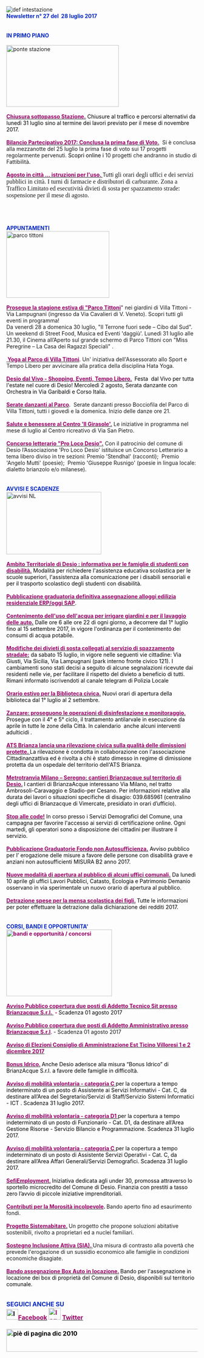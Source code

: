<html><body><DIV>
<DIV>
<DIV><IMG border=0 alt="def intestazione" src="http://www.comune.desio.mb.it/servizi/gestionedocumentale/visualizzadocumento.aspx?id=6276"> 
<DIV><STRONG><FONT color=#0426c6>Newsletter n° 27&nbsp;del &nbsp;28 luglio&nbsp;2017</FONT></STRONG></DIV>
<DIV></DIV>
<DIV><FONT color=#0426c6><STRONG></STRONG></FONT>&nbsp;</DIV>
<DIV><FONT color=#0426c6><STRONG></STRONG></FONT>&nbsp;</DIV>
<DIV><FONT color=#0426c6><STRONG>IN PRIMO PIANO</STRONG></FONT></DIV>
<DIV>&nbsp;</DIV>
<DIV><IMG style="HEIGHT: 162px; WIDTH: 296px" alt="ponte stazione " src="https://www.comune.desio.mb.it/servizi/gestionedocumentale/visualizzadocumento.aspx?ID=22678" width=446 height=249></DIV>
<DIV>&nbsp;</DIV>
<DIV><FONT color=#000000><STRONG><FONT color=#990066><A title="" href="http://www.comune.desio.mb.it/servizi/notizie/notizie_fase02.aspx?ID=44921" target=_self><FONT color=#000000><STRONG><FONT color=#990066>Chiusura sottopasso Stazione.</FONT></STRONG></FONT></A></FONT></STRONG> Chiusure al traffico e percorsi alternativi da lunedì 31 luglio sino al termine dei lavori previsto per il mese di novembre 2017.</FONT> <BR></DIV>
<DIV>&nbsp;</DIV>
<DIV><STRONG><FONT color=#990066><A title="" href="http://www.comune.desio.mb.it/servizi/notizie/notizie_fase02.aspx?ID=44862" target=_self><STRONG><FONT color=#990066>Bilancio Partecipativo 2017: Conclusa la prima fase di Voto.</FONT></STRONG></A></FONT></STRONG>&nbsp; Si è conclusa alla <?xml:namespace prefix = "st1" ns = "urn:schemas-microsoft-com:office:smarttags" /><st1:time w:st="on" Minute="0" Hour="0">mezzanotte</st1:time> del 25 luglio la prima fase di voto sui 17 progetti regolarmente pervenuti. <SPAN style="COLOR: black">Scopri online i </SPAN>10 progetti che andranno in studio di Fattibilità<SPAN style="COLOR: black">.</SPAN></DIV>
<DIV>&nbsp;</DIV>
<DIV><STRONG><FONT color=#990066><A title="" href="http://www.comune.desio.mb.it/servizi/notizie/notizie_fase02.aspx?ID=44712" target=_self><STRONG><FONT color=#990066>Agosto in città ... istruzioni per l'uso. </FONT></STRONG></A></FONT></STRONG>Tutti <SPAN style='FONT-SIZE: 12pt; FONT-FAMILY: "Times New Roman"; mso-fareast-font-family: "MS Mincho"; mso-ansi-language: IT; mso-fareast-language: JA; mso-bidi-language: AR-SA'>gli orari degli uffici e dei servizi pubblici in città. I turni di farmacie e distributori di carburante. Zona a Traffico Limitato ed esecutività divieti di sosta per spazzamento strade<SPAN style="COLOR: black">:</SPAN> sospensione per il mese di agosto.</SPAN></DIV></DIV>
<DIV>
<DIV>
<DIV><BR>&nbsp;</DIV></DIV></DIV>
<DIV><FONT color=#0426c6><STRONG></STRONG></FONT>&nbsp;</DIV>
<DIV><FONT color=#0426c6><STRONG></STRONG></FONT>&nbsp;</DIV>
<DIV><FONT color=#0426c6><STRONG>APPUNTAMENTI</STRONG></FONT><FONT color=#000000><FONT color=#0426c6> </FONT></FONT></DIV>
<DIV><IMG style="HEIGHT: 175px; WIDTH: 271px" border=0 alt="parco tittoni " src="https://www.comune.desio.mb.it/servizi/gestionedocumentale/visualizzadocumento.aspx?id=21180" width=260 height=175></DIV>
<DIV><BR><A title="" href="http://parcotittoni.it/eventi/" target=_self><FONT color=#990066><STRONG>Prosegue la stagione estiva di "Parco Tittoni</STRONG></FONT></A>" nei giardini di Villa Tittoni - Via Lampugnani (ingresso da Via Cavalieri di V. Veneto). Scopri tutti gli eventi in programma! 
<P class=MsoNormal style="MARGIN: 0cm 0cm 0pt">Da venerdì <st1:metricconverter w:st="on" ProductID="28 a">28 a</st1:metricconverter> domenica 30 luglio,&nbsp;"Il Terrone fuori sede – Cibo dal Sud".&nbsp; Un weekend di Street Food, Musica ed Eventi <SPAN style="COLOR: black">'</SPAN>daggiù<SPAN style="COLOR: black">'</SPAN>.&nbsp;Lunedì 31 luglio alle <st1:time w:st="on" Minute="30" Hour="21">21.30,</st1:time> il Cinema all’Aperto sul grande schermo di Parco Tittoni con "Miss Peregrine – <st1:PersonName w:st="on" ProductID="La Casa">La Casa</st1:PersonName> dei Ragazzi Speciali" . </P></DIV>
<DIV><FONT color=#990066></FONT>&nbsp;</DIV>
<DIV><STRONG><FONT color=#990066><A title="" href="http://www.comune.desio.mb.it/servizi/notizie/notizie_fase02.aspx?ID=44683" target=_self><STRONG><FONT color=#990066>&nbsp;Yoga al Parco di Villa Tittoni</FONT></STRONG></A></FONT></STRONG>.&nbsp;Un' iniziativa dell'Assessorato allo Sport e Tempo Libero per avvicinare alla pratica della disciplina Hata Yoga.</DIV>
<DIV>
<DIV><FONT color=#990066></FONT>&nbsp;</DIV>
<DIV><FONT color=#990066><A title="" href="http://www.comune.desio.mb.it/servizi/notizie/notizie_fase02.aspx?ID=44423" target=_self><FONT color=#990066><STRONG>Desio dal Vivo - Shopping, Eventi, Tempo Libero.</STRONG></FONT></A><STRONG>&nbsp; </STRONG><FONT color=#000000><SPAN style="COLOR: black">Festa&nbsp; dal Vivo per tutta l'estate nel cuore di Desio!&nbsp;Mercoledì&nbsp;2 agosto, Serata danzante con Orchestra in Via Garibaldi e Corso Italia. <?xml:namespace prefix = "o" ns = "urn:schemas-microsoft-com:office:office" /><o:p></o:p></SPAN><FONT color=#990066></FONT></DIV>
<DIV></FONT></FONT><FONT color=#990066></FONT>&nbsp;</DIV>
<DIV><FONT color=#990066><A title="" href="http://www.comune.desio.mb.it/servizi/notizie/notizie_fase02.aspx?ID=44429" target=_self><FONT color=#990066><STRONG>Serate danzanti al Parco</STRONG></FONT></A></FONT>.&nbsp;&nbsp;Serate danzanti presso Bocciofila del Parco di Villa Tittoni, tutti i giovedì e la domenica. Inizio delle danze ore 21.</DIV>
<DIV><STRONG><FONT color=#990066></FONT></STRONG>&nbsp;</DIV>
<DIV><STRONG><FONT color=#990066><A title="" href="http://www.comune.desio.mb.it/servizi/notizie/notizie_fase02.aspx?ID=44678" target=_self><STRONG><FONT color=#990066>Salute e benessere al Centro 'Il Girasole'.</FONT></STRONG></A></FONT></STRONG> Le iniziative in programma nel mese di luglio al Centro ricreativo di Via San Pietro.<BR></DIV>
<DIV><STRONG><FONT color=#990066></FONT></STRONG>&nbsp;</DIV>
<DIV><STRONG><FONT color=#990066><A title="" href="http://www.comune.desio.mb.it/servizi/notizie/notizie_fase02.aspx?ID=44637" target=_self><STRONG><FONT color=#990066>Concorso letterario "Pro Loco Desio".</FONT></STRONG></A></FONT></STRONG> Con il patrocinio del comune di Desio l’Associazione 'Pro Loco Desio' istituisce un Concorso Letterario a tema libero diviso in tre sezioni: Premio 'Stendhal' (racconti); &nbsp;Premio 'Angelo Mutti' (poesie);&nbsp; Premio 'Giuseppe Rusnigo' (poesie in lingua locale: dialetto brianzolo e/o milanese).</DIV>
<DIV>&nbsp;</DIV>
<DIV><FONT color=#0426c6><STRONG></STRONG></FONT>&nbsp;</DIV>
<DIV><FONT color=#0426c6><STRONG>AVVISI E SCADENZE</STRONG></FONT> </DIV>
<DIV>
<DIV></DIV>
<DIV>
<DIV><IMG style="HEIGHT: 164px; WIDTH: 250px" border=0 alt="avvisi NL" src="http://www.comune.desio.mb.it/servizi/gestionedocumentale/visualizzadocumento.aspx?id=18789" width=232 height=175></DIV>
<DIV><FONT color=#990066><FONT color=#990066></FONT></FONT>&nbsp;</DIV>
<DIV><FONT color=#990066>
<DIV><STRONG><FONT color=#990066><A title="" href="http://www.comune.desio.mb.it/servizi/notizie/notizie_fase02.aspx?ID=44835" target=_self><STRONG><FONT color=#990066>Ambito Territoriale di Desio : informativa per le famiglie di studenti con disabilità.</FONT></STRONG></A></FONT></STRONG> <FONT color=#000000>Modalità per richiedere l'assistenza educativa scolastica per le scuole superiori, l'assistenza alla comunicazione per i disabili sensoriali e per il trasporto scolastico degli studenti con disabilità.</FONT></DIV></FONT></DIV>
<DIV><STRONG><FONT color=#990066></FONT></STRONG>&nbsp;</DIV>
<DIV><STRONG><FONT color=#990066><A title="" href="http://www.comune.desio.mb.it/servizi/notizie/notizie_fase02.aspx?ID=44829" target=_self><STRONG><FONT color=#990066>Pubblicazione graduatoria definitiva assegnazione alloggi edilizia residenziale ERP/oggi SAP</FONT></STRONG></A></FONT></STRONG>.</DIV>
<DIV><FONT color=#990066></FONT>&nbsp;</DIV>
<DIV><FONT color=#990066>
<DIV><FONT color=#990066><STRONG><A title="" href="https://www.comune.desio.mb.it/servizi/notizie/notizie_fase02.aspx?ID=44657" target=_self><FONT color=#990066><STRONG>Contenimento dell'uso dell'acqua per irrigare giardini e per il lavaggio delle auto</STRONG></FONT>.</A></STRONG></FONT>&nbsp;<FONT color=#000000>Dalle ore 6 alle ore 22 di ogni giorno, a decorrere dal 1° luglio fino al 15 settembre 2017, in vigore l'ordinanza per il contenimento dei consumi di acqua potabile.<BR></FONT></DIV>
<DIV>
<DIV><FONT color=#990066><STRONG></STRONG></FONT>&nbsp;</DIV>
<DIV><FONT color=#990066><STRONG><A title="" href="https://t.me/Polizia_Locale_Desio" target=_self><FONT color=#990066><STRONG>Modifiche dei divieti di sosta collegati al servizio di spazzamento stradale:</STRONG></FONT></A></STRONG></FONT> <FONT color=#000000>da sabato 15 luglio, in vigore nelle seguenti vie cittadine: Via Giusti, Via Sicilia, Via Lampugnani (park interno fronte civico 121). I cambiamenti sono stati decisi a seguito di alcune segnalazioni ricevute dai residenti nelle vie, per facilitare il rispetto del divieto a beneficio di tutti. Rimani informato iscrivendoti al canale telegram di Polizia Locale </FONT></DIV>
<DIV>&nbsp;</DIV>
<DIV><STRONG><FONT color=#990066><A title="" href="http://www.comune.desio.mb.it/servizi/notizie/notizie_fase02.aspx?ID=44578" target=_self><STRONG><FONT color=#990066>Orario estivo per la Biblioteca civica.</FONT></STRONG></A></FONT></STRONG> <FONT color=#000000>Nuovi orari di apertura della biblioteca dal 1° luglio al 2 settembre.</FONT></DIV></DIV></FONT></DIV>
<DIV><FONT color=#990066></FONT>&nbsp;</DIV>
<DIV><FONT color=#000000><STRONG><FONT color=#990066><A title="" href="http://www.comune.desio.mb.it/servizi/notizie/notizie_fase02.aspx?ID=44702" target=_self><FONT color=#000000><STRONG><FONT color=#990066>Zanzare: proseguono le operazioni di disinfestazione e monitoraggio.</FONT></STRONG></FONT></A></FONT></STRONG> Prosegue con il 4° e 5° ciclo, il trattamento antilarvale in esecuzione da aprile in tutte le zone della Città. In calendario&nbsp; anche alcuni interventi adulticidi .<BR></FONT></DIV>
<DIV><FONT color=#000000><STRONG><FONT color=#990066></FONT></STRONG></FONT>&nbsp;</DIV>
<DIV><FONT color=#000000><STRONG><FONT color=#990066><A title="" href="http://www.comune.desio.mb.it/servizi/notizie/notizie_fase02.aspx?ID=44693" target=_self><FONT color=#000000><STRONG><FONT color=#990066>ATS Brianza lancia una rilevazione civica sulla qualità delle dimissioni protette. </FONT></STRONG></FONT></A></FONT></STRONG>La rilevazione è condotta in collaborazione con l'associazione Cittadinanzattiva ed è rivolta a chi è stato dimesso in regime di dimissione protetta da un ospedale del territorio dell'ATS Brianza.</FONT></DIV>
<DIV><FONT color=#990066><FONT color=#990066>&nbsp;</DIV>
<DIV>
<DIV><FONT color=#990066><A title="" href="http://www.comune.desio.mb.it/servizi/notizie/notizie_fase02.aspx?ID=44444" target=_self><FONT color=#990066><STRONG>Metrotranvia Milano – Seregno: cantieri Brianzacque sul territorio di Desio.</STRONG></FONT></A></FONT><STRONG> </STRONG><FONT color=#000000>I cantieri di BrianzaAcque interessano Via Milano, nel tratto Ambrosoli-Caravaggio e Stadio-per Cesano. Per informazioni relative alla durata dei lavori o&nbsp;situazioni specifiche di disagio: 039.685961 (centralino degli uffici di Brianzacque di Vimercate, presidiato in orari d’ufficio). </FONT></FONT></DIV>
<DIV></FONT><FONT color=#000000><FONT color=#990066></FONT></FONT>&nbsp;</DIV></DIV>
<DIV><FONT color=#000000><FONT color=#990066><A title="" href="http://www.comune.desio.mb.it/servizi/notizie/notizie_fase02.aspx?ID=44271" target=_self><STRONG><FONT color=#990066>Stop alle code!</FONT></STRONG></A><FONT color=#000000> In corso presso i Servizi Demografici del Comune, una campagna per favorire l'accesso ai servizi di certificazione online. Ogni martedì, gli operatori sono a disposizione dei cittadini per illustrare il servizio.</FONT></FONT></FONT></DIV>
<DIV><FONT color=#000000>
<DIV>
<DIV><STRONG><FONT color=#990066></FONT></STRONG>&nbsp;</DIV>
<DIV><STRONG><FONT color=#990066><A title="" href="http://www.comune.desio.mb.it/servizi/notizie/notizie_fase02.aspx?ID=44312" target=_self><STRONG><FONT color=#990066>Pubblicazione Graduatorie Fondo non Autosufficienza</FONT></STRONG>.</A></FONT></STRONG> Avviso pubblico per l’ erogazione delle misure a favore delle persone con disabilità grave e anziani non autosufficienti MISURA B2 anno 2017.</FONT></DIV></DIV></DIV>
<DIV><FONT color=#990066></FONT>&nbsp;</DIV>
<DIV><FONT color=#990066><A title="" href="http://www.comune.desio.mb.it/servizi/notizie/notizie_fase02.aspx?ID=43829" target=_self><STRONG><FONT color=#990066>Nuove modalità di apertura al pubblico di alcuni uffici comunali.</FONT></STRONG></A><FONT color=#000000><FONT color=#990066> </FONT>Da lunedì 10 aprile gli uffici Lavori Pubblici, Catasto, Ecologia e Patrimonio Demanio osservano in via sperimentale un nuovo orario di apertura al pubblico. </FONT></FONT></DIV>
<DIV></DIV>
<DIV><FONT color=#990066><STRONG></STRONG></FONT>&nbsp;</DIV>
<DIV><FONT color=#990066><STRONG><A title="" href="https://www.comune.desio.mb.it/upload/desio/newsletter/Detrazione%20spese%20per%20la%20mensa%20scolastica%20dei%20figli.%20Tutte%20le%20informazioni%20per%20poter%20effettuare%20la%20detrazione%20dalla%20dichiarazione%20dei%20redditi%202017" target=_self><FONT color=#990066><STRONG>Detrazione spese per la mensa scolastica dei figli.</STRONG></FONT></A> </STRONG></FONT><FONT color=#000000>Tutte le informazioni per poter effettuare la detrazione dalla dichiarazione dei redditi 2017.</FONT></DIV></DIV></DIV>
<DIV>&nbsp;</DIV>
<DIV>&nbsp;</DIV>
<DIV><STRONG><FONT color=#0426c6>CORSI, BANDI E OPPORTUNITA'</FONT> </STRONG></DIV>
<DIV>
<DIV><FONT color=#990066><STRONG><IMG style="HEIGHT: 175px; WIDTH: 278px" border=0 alt="bandi e opportunità / concorsi" src="http://www.comune.desio.mb.it/servizi/gestionedocumentale/visualizzadocumento.aspx?id=18790" width=299 height=168></STRONG></FONT></DIV></DIV>
<DIV>&nbsp;</DIV>
<DIV><FONT color=#990066><STRONG><A title="" href="http://www.comune.desio.mb.it/servizi/notizie/notizie_fase02.aspx?ID=44748" target=_self><FONT color=#990066><STRONG>Avviso Pubblico copertura due posti di Addetto Tecnico Sit presso Brianzacque S.r.l.&nbsp;</STRONG></FONT></A> - </STRONG><FONT color=#000000>Scadenza 01 agosto 2017</FONT><A title="" href="http://www.comune.desio.mb.it/servizi/notizie/notizie_fase02.aspx?ID=44748" target=_self><FONT color=#990066><BR></FONT></A></FONT>&nbsp;</DIV>
<DIV><STRONG><FONT color=#990066><A title="" href="http://www.comune.desio.mb.it/servizi/notizie/notizie_fase02.aspx?ID=44741" target=_self><STRONG><FONT color=#990066>Avviso Pubblico copertura due posti di Addetto Amministrativo presso Brianzacque S.r.l</FONT></STRONG></A></FONT></STRONG>. - Scadenza 01 agosto 2017</DIV>
<DIV><BR><STRONG><FONT color=#990066><A title="" href="http://www.comune.desio.mb.it/servizi/notizie/notizie_fase02.aspx?ID=44728" target=_self><STRONG><FONT color=#990066>Avviso di Elezioni Consiglio di Amministrazione Est Ticino Villoresi 1 e 2 dicembre 2017 <BR></FONT></STRONG></A></FONT></STRONG></DIV>
<DIV>
<DIV><FONT color=#990066></FONT>&nbsp;</DIV>
<DIV><FONT color=#990066><A title="" href="http://www.comune.desio.mb.it/servizi/notizie/notizie_fase02.aspx?ID=44226" target=_self><FONT color=#990066><STRONG>Bonus Idrico.</STRONG></FONT></A><FONT color=#990066><STRONG> </STRONG></FONT><FONT color=#000000>Anche Desio aderisce alla misura “Bonus Idrico” di BrianzAcque S.r.l. a favore delle famiglie in difficoltà.</FONT></FONT></DIV>
<DIV><FONT color=#990066></DIV></FONT><FONT color=#000000><FONT color=#990066>
<DIV><STRONG><FONT color=#990066></FONT></STRONG>&nbsp;</DIV>
<DIV><STRONG><FONT color=#990066><A title="" href="http://www.comune.desio.mb.it/servizi/notizie/notizie_fase02.aspx?ID=44523" target=_self><STRONG><FONT color=#990066>Avviso di mobilità volontaria - categoria C </FONT></STRONG></A></FONT></STRONG><FONT color=#000000>per la copertura a tempo indeterminato di un posto di Assistente ai Servizi Informativi - Cat. C, da destinare all’Area del Segretario/Servizi di Staff/Servizio Sistemi Informatici - ICT . Scadenza 31 luglio 2017.</FONT></DIV>
<DIV><BR><STRONG><FONT color=#990066><A title="" href="http://www.comune.desio.mb.it/servizi/notizie/notizie_fase02.aspx?ID=44519" target=_self><STRONG><FONT color=#990066>Avviso di mobilità volontaria - categoria D1 </FONT></STRONG></A></FONT></STRONG><FONT color=#000000>per la copertura a tempo indeterminato di un posto di Funzionario - Cat. D1, da destinare all’Area Gestione Risorse - Servizio Bilancio e Programmazione. Scadenza 31 luglio 2017.<BR></FONT><BR><STRONG><FONT color=#990066><A title="" href="http://www.comune.desio.mb.it/servizi/notizie/notizie_fase02.aspx?ID=44515" target=_self><STRONG><FONT color=#990066>Avviso di mobilità volontaria - categoria C </FONT></STRONG></A></FONT></STRONG><FONT color=#000000>per la copertura a tempo indeterminato di un posto di Assistente Servizi Operativi - Cat. C, da destinare all’Area Affari Generali/Servizi Demografici. Scadenza 31 luglio 2017.</FONT></DIV>
<DIV>&nbsp;</DIV>
<DIV></FONT></FONT><FONT color=#000000><FONT color=#990066><A title="" href="http://www.comune.desio.mb.it/servizi/notizie/notizie_fase02.aspx?ID=43223" target=_self><FONT color=#000000><FONT color=#990066><STRONG>SefiEmployment.</STRONG></FONT></FONT></A></FONT><STRONG> </STRONG>Iniziativa dedicata agli under 30, promossa attraverso lo sportello microcredito del Comune di Desio. Finanzia con prestiti a tasso zero l’avvio di piccole iniziative imprenditoriali.</FONT></DIV>
<DIV>
<DIV><FONT color=#990066></FONT>&nbsp;</DIV>
<DIV><FONT color=#990066><A title="" href="http://www.comune.desio.mb.it/servizi/notizie/notizie_fase02.aspx?ID=42983" target=_self><FONT color=#990066><STRONG>Contributi per la Morosità incolpevole</STRONG></FONT></A></FONT><STRONG>. </STRONG>Bando aperto fino ad esaurimento fondi. </DIV>
<DIV><FONT color=#990066></FONT>&nbsp;</DIV>
<DIV><FONT color=#990066><A title="" href="http://www.comune.desio.mb.it/servizi/notizie/notizie_fase02.aspx?ID=41431" target=_self><FONT color=#990066><STRONG>Progetto Sistemabitare.</STRONG></FONT></A></FONT><STRONG> </STRONG>Un progetto che propone soluzioni abitative sostenibili, rivolto a proprietari ed a nuclei familiari. </DIV>
<DIV><FONT color=#990066></FONT>&nbsp;</DIV>
<DIV><FONT color=#990066><A title="" href="http://www.comune.desio.mb.it/servizi/notizie/notizie_fase02.aspx?ID=40660" target=_self><STRONG><FONT color=#990066>Sostegno Inclusione Attiva (SIA).</FONT> </STRONG></A></FONT>Una misura di contrasto alla povertà che prevede l'erogazione di un sussidio economico alle famiglie in condizioni economiche disagiate.</DIV>
<DIV><FONT color=#990066></FONT>&nbsp;</DIV>
<DIV>
<DIV><FONT color=#990066><A title="" href="http://www.comune.desio.mb.it/servizi/notizie/notizie_fase02.aspx?ID=35369" target=_self><FONT color=#990066><STRONG>Bando assegnazione Box Auto in locazione.</STRONG></FONT></A><STRONG> </STRONG><FONT color=#000000>B</FONT></FONT><FONT color=#000000>ando per l'assegnazione in locazione dei box di proprietà del Comune di Desio, disponibili sul territorio comunale.</FONT></DIV>
<DIV><FONT color=#990066></FONT>&nbsp;</DIV>
<DIV><FONT color=#990066><FONT color=#990066></FONT>&nbsp;</DIV>
<DIV>
<DIV>
<DIV><FONT color=#990066></FONT>
<DIV><FONT color=#990066></FONT>
<DIV><FONT color=#990066></FONT><FONT color=#0426c6><FONT color=#0426c6><FONT size=+0><FONT color=#000000><FONT color=#990066><FONT color=#000000><FONT color=#0426c6><STRONG>SEGUICI ANCHE SU</STRONG></FONT></FONT></FONT></FONT></FONT></FONT></FONT></DIV></DIV></DIV>
<DIV>
<DIV><FONT color=#0426c6><FONT color=#0426c6><FONT size=+0><FONT color=#000000><FONT color=#990066><FONT color=#000000></FONT></FONT></FONT></FONT></FONT></FONT>
<DIV><FONT color=#0426c6><FONT color=#0426c6><FONT size=+0><FONT color=#000000><FONT color=#990066><FONT color=#000000></FONT></FONT></FONT></FONT></FONT></FONT>
<DIV><FONT color=#0426c6><FONT color=#0426c6><FONT size=+0><FONT color=#000000><FONT color=#990066><FONT color=#000000></FONT></FONT></FONT></FONT></FONT></FONT>
<DIV><FONT color=#0426c6><FONT color=#0426c6><FONT size=+0><FONT color=#000000><FONT color=#990066><FONT color=#000000>
<DIV>
<DIV>
<DIV>
<DIV>
<DIV><STRONG></STRONG></DIV>
<DIV><STRONG><IMG style="HEIGHT: 28px; WIDTH: 31px" alt="logo facebook" src="http://www.comune.desio.mb.it/servizi/gestionedocumentale/visualizzadocumento.aspx?ID=18791" width=95 height=56></STRONG><A title="" href="https://it-it.facebook.com/pages/Comune-Di-Desio/103441483073684" target=_self><FONT color=#990066><STRONG>Facebook</STRONG></FONT></A><FONT color=#990066><STRONG> <IMG style="HEIGHT: 31px; WIDTH: 32px" alt="logo twitter" src="http://www.comune.desio.mb.it/servizi/gestionedocumentale/visualizzadocumento.aspx?ID=18792" width=38 height=44> </STRONG></FONT><A title="" href="https://mobile.twitter.com/comunedidesio" target=_self><FONT color=#990066><STRONG>Twitter</STRONG></FONT></A><STRONG> </STRONG></DIV>
<DIV>&nbsp;</DIV>
<DIV></DIV></DIV>
<DIV><STRONG><IMG style="HEIGHT: 60px; WIDTH: 622px" border=0 alt="piè di pagina dic 2010" src="http://www.comune.desio.mb.it/servizi/gestionedocumentale/visualizzadocumento.aspx?id=6565" width=993 height=74></STRONG></DIV></DIV></DIV></DIV></FONT></FONT></FONT></FONT></FONT></FONT><STRONG></STRONG></DIV></DIV></DIV></DIV></DIV></DIV></FONT></DIV>
<DIV><FONT color=#990066></FONT>&nbsp;</DIV>
<DIV><FONT color=#990066></FONT>&nbsp;</DIV>
<DIV><FONT color=#990066></FONT>&nbsp;</DIV></DIV></DIV></DIV></DIV></DIV></DIV></body></html